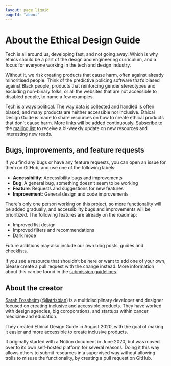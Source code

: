 ```yaml
---
layout: page.liquid
pageId: "about"
---
```


# About the Ethical Design Guide

Tech is all around us, developing fast, and not going away. Which is why ethics should be a part of the design and engineering curriculum, and a focus for everyone working in the tech and design industry.

Without it, we risk creating products that cause harm, often against already minoritised people. Think of the predictive policing software that’s biased against Black people, products that reinforcing gender stereotypes and excluding non-binary folks, or all the websites that are not accessible to disabled people, to name a few examples.

Tech is always political. The way data is collected and handled is often biased, and many products are neither accessible nor inclusive. Ethical Design Guide is made to share resources on how to create ethical products that don't cause harm. More links will be added continuously. Subscribe to the [mailing list]() to receive a bi-weekly update on new resources and interesting new reads.

## Bugs, improvements, and feature requests

If you find any bugs or have any feature requests, you can open an issue for them on GitHub, and use one of the following labels:

- **Accessibility**: Accessibility bugs and improvements
- **Bug**: A general bug, something doesn’t seem to be working
- **Feature**: Requests and suggestions for new features
- **Improvement**: General design and code improvements

There's only one person working on this project, so more functionality will be added gradually, and accessibility bugs and improvements will be prioritized. The following features are already on the roadmap:

- Improved list design
- Improved filters and recommendations
- Dark mode

Future additions may also include our own blog posts, guides and checklists.

If you see a resource that shouldn’t be here or want to add one of your own, please create a pull request with the change instead. More information about this can be found in the [submission guidelines](/submit).

## About the creator

[Sarah Fossheim](https://fossheim.io/) ([@liatrisbian](https://twitter.com/liatrisbian)) is a multidisciplinary developer and designer focused on creating inclusive and accessible products. They have worked with design agencies, big coroporations, and startups within cancer medicine and education.

They created Ethical Design Guide in August 2020, with the goal of making it easier and more accessible to create inclusive products.

It originally started with a Notion document in June 2020, but was moved over to its own self-hosted platform for several reasons. Doing it this way allows others to submit resources in a supervised way without allowing trolls to misuse the functionality, by creating a pull request on GitHub.